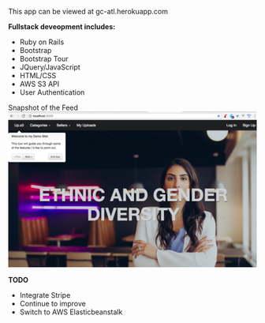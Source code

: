 This app can be viewed at gc-atl.herokuapp.com

**Fullstack deveopment includes:**

- Ruby on Rails 
- Bootstrap
- Bootstrap Tour
- JQuery/JavaScript
- HTML/CSS
- AWS S3 API
- User Authentication

Snapshot of the Feed
![Alt text](/app/assets/images/dp5.png?raw=true "Basic Snapshot of the homepage")

**TODO**
- Integrate Stripe
- Continue to improve
- Switch to AWS Elasticbeanstalk